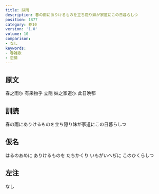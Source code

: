 ```yaml
---
title: 詠雨
description: 春の雨にありけるものを立ち隠り妹が家道にこの日暮らしつ
position: 1877
category: 巻10
version: '1.0'
volume: 10
comparison:
- なし
keywords:
- 春雑歌
- 恋情
---
```


## 原文

春之雨尓 有来物乎 立隠 妹之家道尓 此日晩都

## 訓読

春の雨にありけるものを立ち隠り妹が家道にこの日暮らしつ

## 仮名

はるのあめに ありけるものを たちかくり いもがいへぢに このひくらしつ

## 左注

なし

